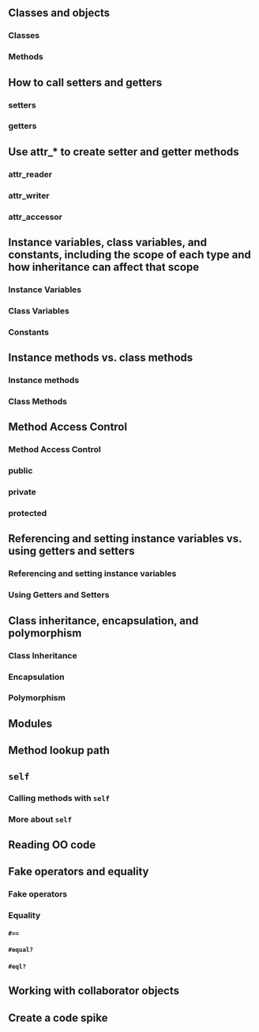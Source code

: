 ## Classes and objects
### Classes []()

### Methods []()


## How to call setters and getters
### setters []()


### getters []()


## Use attr_* to create setter and getter methods
### attr_reader []()


### attr_writer []()


### attr_accessor []()


## Instance variables, class variables, and constants, including the scope of each type and how inheritance can affect that scope
### Instance Variables []()


### Class Variables []()


### Constants []()



## Instance methods vs. class methods
### Instance methods []()



### Class Methods []()



## Method Access Control
### Method Access Control []()


### public []()


### private []()


### protected []()



## Referencing and setting instance variables vs. using getters and setters
### Referencing and setting instance variables []()


### Using Getters and Setters []()



## Class inheritance, encapsulation, and polymorphism
### Class Inheritance []()


### Encapsulation []()


### Polymorphism []()


## Modules []()


## Method lookup path []()


## `self` []()


### Calling methods with `self` []()


### More about `self` []()


## Reading OO code []()


## Fake operators and equality
### Fake operators []()

### Equality []()
#### `#==`
#### `#equal?`
#### `#eql?`

## Working with collaborator objects []()


## Create a code spike []()
